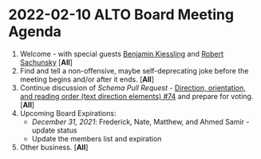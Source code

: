 # 2022-02-10 ALTO Board Meeting Agenda
1. Welcome - with special guests [Benjamin Kiessling](https://github.com/mittagessen) and [Robert Sachunsky](https://github.com/bertsky) [**All**]
2. Find and tell a non-offensive, maybe self-deprecating joke before the meeting begins and/or after it ends. [**All**]
3. Continue discussion of _Schema Pull Request_ - [Direction, orientation, and reading order (text direction elements) #74](https://github.com/altoxml/schema/pull/74) and prepare for voting. [**All**]
4. Upcoming Board Expirations:
   * _December 31, 2021_: Frederick, Nate, Matthew, and Ahmed Samir - update status
   * Update the members list and expiration
5. Other business. [**All**]
